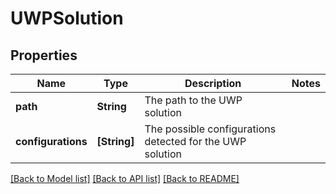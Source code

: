 # UWPSolution

## Properties
Name | Type | Description | Notes
------------ | ------------- | ------------- | -------------
**path** | **String** | The path to the UWP solution | 
**configurations** | **[String]** | The possible configurations detected for the UWP solution | 

[[Back to Model list]](../README.md#documentation-for-models) [[Back to API list]](../README.md#documentation-for-api-endpoints) [[Back to README]](../README.md)


